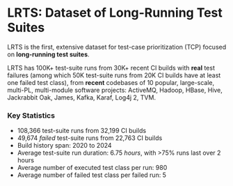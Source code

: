 # LRTS: Dataset of Long-Running Test Suites


LRTS is the first, extensive dataset for test-case prioritization (TCP) focused on **long-running test suites**.

LRTS has 100K+ test-suite runs from 30K+ recent CI builds with **real** test failures (among which 50K test-suite runs from 20K CI builds have at least one failed test class), from **recent** codebases of 10 popular, large-scale, multi-PL, multi-module software projects: ActiveMQ, Hadoop, HBase, Hive, Jackrabbit Oak, James, Kafka, Karaf, Log4j 2, TVM.


### Key Statistics
- 108,366 test-suite runs from 32,199 CI builds
- 49,674 *failed* test-suite runs from 22,763 CI builds
- Build history span: 2020 to 2024
- Average test-suite run duration: 6.75 *hours*, with >75% runs last over 2 hours
- Average number of executed test class per run: 980
- Average number of failed test class per failed run: 5 
